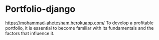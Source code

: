 # Portfolio-django
https://mohammad-ahetesham.herokuapp.com/
To develop a profitable portfolio, it is essential to become familiar with its fundamentals and the factors that influence it.
